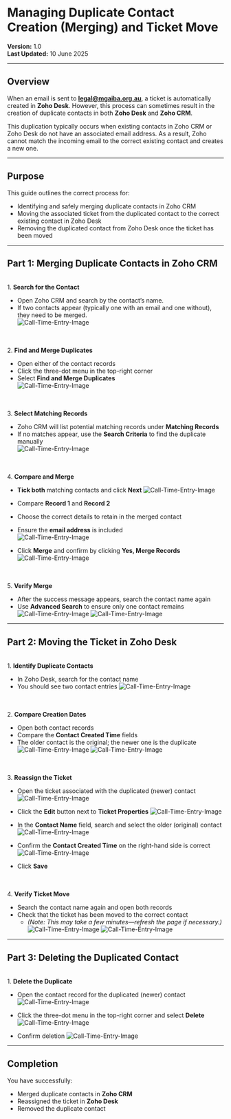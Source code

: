 # Managing Duplicate Contact Creation (Merging) and Ticket Move

**Version:** 1.0  
**Last Updated:** 10 June 2025

---

## Overview

When an email is sent to **legal@mgaiba.org.au**, a ticket is automatically created in **Zoho Desk**. However, this process can sometimes result in the creation of duplicate contacts in both **Zoho Desk** and **Zoho CRM**.

This duplication typically occurs when existing contacts in Zoho CRM or Zoho Desk do not have an associated email address. As a result, Zoho cannot match the incoming email to the correct existing contact and creates a new one.

---

## Purpose

This guide outlines the correct process for:

- Identifying and safely merging duplicate contacts in Zoho CRM
- Moving the associated ticket from the duplicated contact to the correct existing contact in Zoho Desk
- Removing the duplicated contact from Zoho Desk once the ticket has been moved

---

## Part 1: Merging Duplicate Contacts in Zoho CRM

<br> 1. **Search for the Contact**

   - Open Zoho CRM and search by the contact’s name.
   - If two contacts appear (typically one with an email and one without), they need to be merged.  
     ![Call-Time-Entry-Image](../assets/images/manage-duplicate-contact/mdc-1.png)

<br><br> 2. **Find and Merge Duplicates**

- Open either of the contact records
- Click the three-dot menu in the top-right corner
- Select **Find and Merge Duplicates**  
  ![Call-Time-Entry-Image](../assets/images/manage-duplicate-contact/mdc-2.png)

<br><br> 3. **Select Matching Records**

- Zoho CRM will list potential matching records under **Matching Records**
- If no matches appear, use the **Search Criteria** to find the duplicate manually  
  ![Call-Time-Entry-Image](../assets/images/manage-duplicate-contact/mdc-3.png)

<br><br> 4. **Compare and Merge**

- **Tick both** matching contacts and click **Next**
  ![Call-Time-Entry-Image](../assets/images/manage-duplicate-contact/mdc-4.png)

- Compare **Record 1** and **Record 2**
- Choose the correct details to retain in the merged contact
- Ensure the **email address** is included  
   ![Call-Time-Entry-Image](../assets/images/manage-duplicate-contact/mdc-5.png)

- Click **Merge** and confirm by clicking **Yes, Merge Records**
  ![Call-Time-Entry-Image](../assets/images/manage-duplicate-contact/mdc-6.png)

<br><br> 5. **Verify Merge**

- After the success message appears, search the contact name again
- Use **Advanced Search** to ensure only one contact remains
  ![Call-Time-Entry-Image](../assets/images/manage-duplicate-contact/mdc-7.png)
  ![Call-Time-Entry-Image](../assets/images/manage-duplicate-contact/mdc-8.png)

---

## Part 2: Moving the Ticket in Zoho Desk

<br> 1. **Identify Duplicate Contacts**

   - In Zoho Desk, search for the contact name
   - You should see two contact entries
     ![Call-Time-Entry-Image](../assets/images/manage-duplicate-contact/mdc-9.png)

<br><br> 2. **Compare Creation Dates**

- Open both contact records
- Compare the **Contact Created Time** fields
- The older contact is the original; the newer one is the duplicate
  ![Call-Time-Entry-Image](../assets/images/manage-duplicate-contact/mdc-10.png)
  ![Call-Time-Entry-Image](../assets/images/manage-duplicate-contact/mdc-11.png)

<br><br> 3. **Reassign the Ticket**

- Open the ticket associated with the duplicated (newer) contact
  ![Call-Time-Entry-Image](../assets/images/manage-duplicate-contact/mdc-10.png)

- Click the **Edit** button next to **Ticket Properties**
  ![Call-Time-Entry-Image](../assets/images/manage-duplicate-contact/mdc-12.png)

- In the **Contact Name** field, search and select the older (original) contact
  ![Call-Time-Entry-Image](../assets/images/manage-duplicate-contact/mdc-13.png)

- Confirm the **Contact Created Time** on the right-hand side is correct
  ![Call-Time-Entry-Image](../assets/images/manage-duplicate-contact/mdc-14.png)

- Click **Save**

<br><br> 4. **Verify Ticket Move**

- Search the contact name again and open both records
- Check that the ticket has been moved to the correct contact
    - _(Note: This may take a few minutes—refresh the page if necessary.)_
  ![Call-Time-Entry-Image](../assets/images/manage-duplicate-contact/mdc-15.png)
  ![Call-Time-Entry-Image](../assets/images/manage-duplicate-contact/mdc-16.png)

---

## Part 3: Deleting the Duplicated Contact

<br> 1. **Delete the Duplicate**
   - Open the contact record for the duplicated (newer) contact
     ![Call-Time-Entry-Image](../assets/images/manage-duplicate-contact/mdc-10.png)

   - Click the three-dot menu in the top-right corner and select **Delete**
     ![Call-Time-Entry-Image](../assets/images/manage-duplicate-contact/mdc-17.png)

   - Confirm deletion
     ![Call-Time-Entry-Image](../assets/images/manage-duplicate-contact/mdc-18.png)


---

## Completion

You have successfully:

- Merged duplicate contacts in **Zoho CRM**
- Reassigned the ticket in **Zoho Desk**
- Removed the duplicate contact
